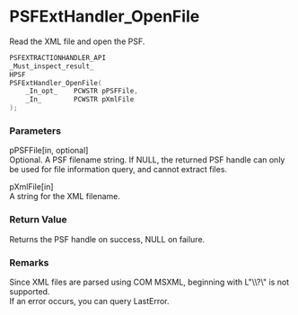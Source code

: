 # PSFExtHandler_OpenFile
Read the XML file and open the PSF.
````c
PSFEXTRACTIONHANDLER_API
_Must_inspect_result_
HPSF
PSFExtHandler_OpenFile(
    _In_opt_    PCWSTR pPSFFile,
    _In_        PCWSTR pXmlFile
);
````
### Parameters
pPSFFile\[in, optional\]  
Optional. A PSF filename string. If NULL, the returned PSF handle can only be used for file information query, and cannot extract files.

pXmlFile\[in\]  
A string for the XML filename.
### Return Value
Returns the PSF handle on success, NULL on failure.
### Remarks
Since XML files are parsed using COM MSXML, beginning with L"\\\\?\\" is not supported.  
If an error occurs, you can query LastError.
